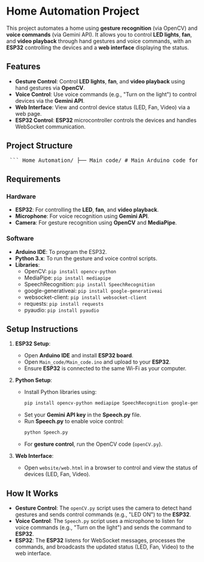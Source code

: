 # Home Automation Project

This project automates a home using **gesture recognition** (via OpenCV) and **voice commands** (via Gemini API). It allows you to control **LED lights**, **fan**, and **video playback** through hand gestures and voice commands, with an **ESP32** controlling the devices and a **web interface** displaying the status.

## Features
- **Gesture Control**: Control **LED lights**, **fan**, and **video playback** using hand gestures via **OpenCV**.
- **Voice Control**: Use voice commands (e.g., "Turn on the light") to control devices via the **Gemini API**.
- **Web Interface**: View and control device status (LED, Fan, Video) via a web page.
- **ESP32 Control**: **ESP32** microcontroller controls the devices and handles WebSocket communication.

## Project Structure
<pre> ``` Home Automation/ ├── Main_code/ # Main Arduino code for ESP32 │ └── website/ # Web interface for control and status display ├── CVandVoice/ # Code for gesture and voice control └── WS_test/ ├── esp32/ # WebSocket test code for ESP32 └── Python/ # WebSocket test code for Python ``` </pre>


## Requirements
### **Hardware**
- **ESP32**: For controlling the **LED**, **fan**, and **video playback**.
- **Microphone**: For voice recognition using **Gemini API**.
- **Camera**: For gesture recognition using **OpenCV** and **MediaPipe**.

### **Software**
- **Arduino IDE**: To program the ESP32.
- **Python 3.x**: To run the gesture and voice control scripts.
- **Libraries**:
  - OpenCV: `pip install opencv-python`
  - MediaPipe: `pip install mediapipe`
  - SpeechRecognition: `pip install SpeechRecognition`
  - google-generativeai: `pip install google-generativeai`
  - websocket-client: `pip install websocket-client`
  - requests: `pip install requests`
  - pyaudio: `pip install pyaudio`

## Setup Instructions
1. **ESP32 Setup**:
   - Open **Arduino IDE** and install **ESP32 board**.
   - Open `Main_code/Main_code.ino` and upload to your **ESP32**.
   - Ensure **ESP32** is connected to the same Wi-Fi as your computer.

2. **Python Setup**:
   - Install Python libraries using:
     ```bash
     pip install opencv-python mediapipe SpeechRecognition google-generativeai websocket-client requests pyaudio
     ```
   - Set your **Gemini API key** in the **Speech.py** file.
   - Run **Speech.py** to enable voice control:
     ```bash
     python Speech.py
     ```
   - For **gesture control**, run the OpenCV code (`openCV.py`).

3. **Web Interface**:
   - Open `website/web.html` in a browser to control and view the status of devices (LED, Fan, Video).

## How It Works
- **Gesture Control**: The `openCV.py` script uses the camera to detect hand gestures and sends control commands (e.g., "LED ON") to the **ESP32**.
- **Voice Control**: The `Speech.py` script uses a microphone to listen for voice commands (e.g., "Turn on the light") and sends the command to **ESP32**.
- **ESP32**: The **ESP32** listens for WebSocket messages, processes the commands, and broadcasts the updated status (LED, Fan, Video) to the web interface.

